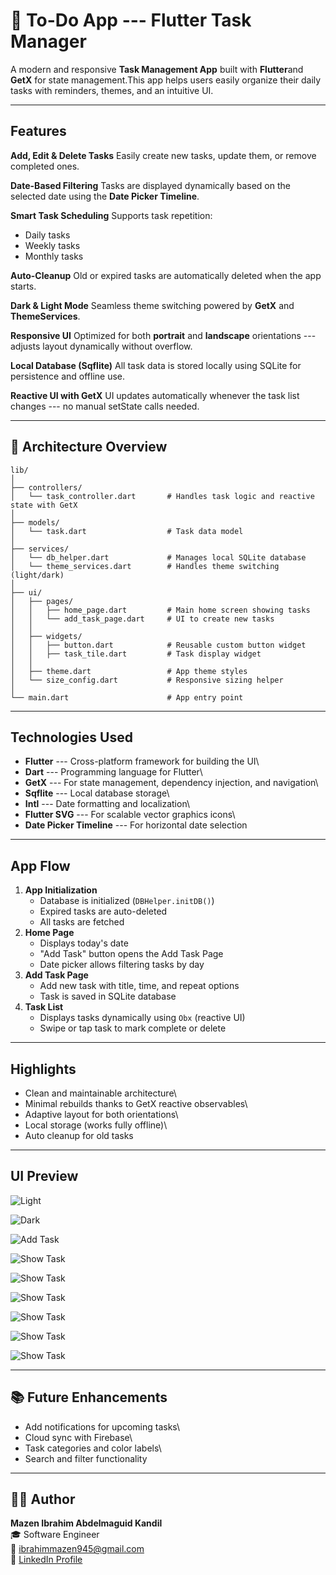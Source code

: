 # 📝 To-Do App --- Flutter Task Manager

A modern and responsive **Task Management App** built with **Flutter**and **GetX** for state management.This app helps users easily organize their daily tasks with reminders, themes, and an intuitive UI.

------------------------------------------------------------------------

## Features

**Add, Edit & Delete Tasks**
Easily create new tasks, update them, or remove completed ones.

**Date-Based Filtering**
Tasks are displayed dynamically based on the selected date using the **Date Picker Timeline**.

**Smart Task Scheduling**
Supports task repetition: 
- Daily tasks
- Weekly tasks
- Monthly tasks

**Auto-Cleanup**
Old or expired tasks are automatically deleted when the app starts.

**Dark & Light Mode**
Seamless theme switching powered by **GetX** and **ThemeServices**.

**Responsive UI**
Optimized for both **portrait** and **landscape** orientations --- 
adjusts layout dynamically without overflow.

**Local Database (Sqflite)**
All task data is stored locally using SQLite for persistence and offline use.

**Reactive UI with GetX**
UI updates automatically whenever the task list changes --- no manual setState calls needed.

------------------------------------------------------------------------

## 🧩 Architecture Overview

    lib/
    │
    ├── controllers/
    │   └── task_controller.dart       # Handles task logic and reactive state with GetX
    │
    ├── models/
    │   └── task.dart                  # Task data model
    │
    ├── services/
    │   └── db_helper.dart             # Manages local SQLite database
    │   └── theme_services.dart        # Handles theme switching (light/dark)
    │
    ├── ui/
    │   ├── pages/
    │   │   ├── home_page.dart         # Main home screen showing tasks
    │   │   └── add_task_page.dart     # UI to create new tasks
    │   │
    │   ├── widgets/
    │   │   ├── button.dart            # Reusable custom button widget
    │   │   ├── task_tile.dart         # Task display widget
    │   │
    │   ├── theme.dart                 # App theme styles
    │   └── size_config.dart           # Responsive sizing helper
    │
    └── main.dart                      # App entry point

------------------------------------------------------------------------

## Technologies Used

-   **Flutter** --- Cross-platform framework for building the UI\
-   **Dart** --- Programming language for Flutter\
-   **GetX** --- For state management, dependency injection, and
    navigation\
-   **Sqflite** --- Local database storage\
-   **Intl** --- Date formatting and localization\
-   **Flutter SVG** --- For scalable vector graphics icons\
-   **Date Picker Timeline** --- For horizontal date selection

------------------------------------------------------------------------

## App Flow

1.  **App Initialization**
    -   Database is initialized (`DBHelper.initDB()`)
    -   Expired tasks are auto-deleted
    -   All tasks are fetched
2.  **Home Page**
    -   Displays today's date
    -   "Add Task" button opens the Add Task Page
    -   Date picker allows filtering tasks by day
3.  **Add Task Page**
    -   Add new task with title, time, and repeat options
    -   Task is saved in SQLite database
4.  **Task List**
    -   Displays tasks dynamically using `Obx` (reactive UI)
    -   Swipe or tap task to mark complete or delete

------------------------------------------------------------------------


## Highlights

-   Clean and maintainable architecture\
-   Minimal rebuilds thanks to GetX reactive observables\
-   Adaptive layout for both orientations\
-   Local storage (works fully offline)\
-   Auto cleanup for old tasks

------------------------------------------------------------------------

##  UI Preview 
![Light](images/Dashboard(light).jpg)  

![Dark](images/Dashboard(Dark).jpg) 

![Add Task](images/AddItem(Dark).jpg)

![Show Task](images/ShowTask(1).jpg)

![Show Task](images/ShowTask(2).jpg)

![Show Task](images/ShowTask(3).jpg)

![Show Task](images/ShowTask(4).jpg)

![Show Task](images/ShowTask(5).jpg)

![Show Task](images/ShowTask(6).jpg)

------------------------------------------------------------------------


## 📚 Future Enhancements

-   Add notifications for upcoming tasks\
-   Cloud sync with Firebase\
-   Task categories and color labels\
-   Search and filter functionality

------------------------------------------------------------------------

## 👨‍💻 Author

**Mazen Ibrahim Abdelmaguid Kandil**\
🎓 Software Engineer  
📧 ibrahimmazen945@gmail.com\
💼 [LinkedIn Profile](https://www.linkedin.com/in/mazenibrahim)
